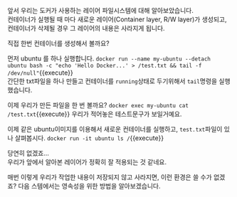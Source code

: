 앞서 우리는 도커가 사용하는 레이어 파일시스템에 대해 알아보았습니다.  
컨테이너가 실행될 때 마다 새로운 레이어(Container layer, R/W layer)가 생성되고, 컨테이너가 삭제될 경우 그 레이어의 내용은 사라지게 됩니다.  

직접 한번 컨테이너를 생성해서 볼까요?

먼저 ubuntu 를 하나 실행합니다.
`docker run --name my-ubuntu --detach ubuntu bash -c "echo 'Hello Docker...' > /test.txt && tail -f /dev/null"`{{execute}}  
간단한 txt파일을 하나 만들고 컨테이너를 `running`상태로 두기위해서 `tail`명령을 실행했습니다.

이제 우리가 만든 파일을 한 번 볼까요?
`docker exec my-ubuntu cat /test.txt`{{execute}}
우리가 적어놓은 테스트문구가 보일거예요.

이제 같은 ubuntu이미지를 이용해서 새로운 컨테이너를 실행하고, `test.txt`파일이 있나 살펴봅시다.
`docker run -it ubuntu ls /`{{execute}}

당연히 없겠죠...   
우리가 앞에서 알아본 레이어가 정확히 잘 적용되는 것 같네요.

매번 이렇게 우리가 작업한 내용이 저장되지 않고 사라지면, 이런 환경은 쓸 수가 없겠죠?
다음 스템에서는 영속성을 위한 방법을 알아보겠습니다.
